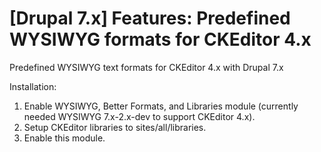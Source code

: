 [Drupal 7.x] Features: Predefined WYSIWYG formats for CKEditor 4.x
==========================

Predefined WYSIWYG text formats for CKEditor 4.x with Drupal 7.x

Installation:
1.  Enable WYSIWYG, Better Formats, and Libraries module (currently needed WYSIWYG 7.x-2.x-dev to support CKEditor 4.x).
2.  Setup CKEditor libraries to sites/all/libraries.
3.  Enable this module.